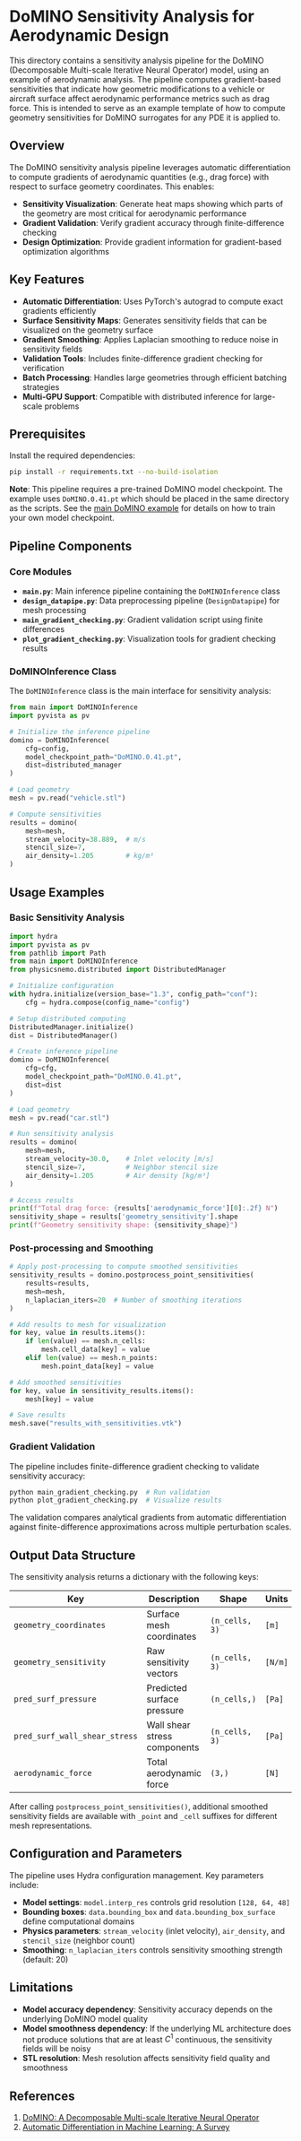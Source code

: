 # DoMINO Sensitivity Analysis for Aerodynamic Design

This directory contains a sensitivity analysis pipeline for the DoMINO
(Decomposable Multi-scale Iterative Neural Operator) model, using an example of
aerodynamic analysis. The pipeline computes gradient-based sensitivities that
indicate how geometric modifications to a vehicle or aircraft surface affect
aerodynamic performance metrics such as drag force. This is intended to serve as
an example template of how to compute geometry sensitivities for DoMINO
surrogates for any PDE it is applied to.

## Overview

The DoMINO sensitivity analysis pipeline leverages automatic differentiation to
compute gradients of aerodynamic quantities (e.g., drag force) with respect to
surface geometry coordinates. This enables:

- **Sensitivity Visualization**: Generate heat maps showing which parts of the
  geometry are most critical for aerodynamic performance  
- **Gradient Validation**: Verify gradient accuracy through finite-difference
  checking
- **Design Optimization**: Provide gradient information for gradient-based
  optimization algorithms

## Key Features

- **Automatic Differentiation**: Uses PyTorch's autograd to compute exact
  gradients efficiently
- **Surface Sensitivity Maps**: Generates sensitivity fields that can be
  visualized on the geometry surface
- **Gradient Smoothing**: Applies Laplacian smoothing to reduce noise in
  sensitivity fields
- **Validation Tools**: Includes finite-difference gradient checking for
  verification
- **Batch Processing**: Handles large geometries through efficient batching
  strategies
- **Multi-GPU Support**: Compatible with distributed inference for large-scale
  problems

## Prerequisites

Install the required dependencies:

```bash
pip install -r requirements.txt --no-build-isolation
```

**Note**: This pipeline requires a pre-trained DoMINO model checkpoint. The
example uses `DoMINO.0.41.pt` which should be placed in the same directory as
the scripts. See the [main DoMINO example](../domino/) for details on how to
train your own model checkpoint.

## Pipeline Components

### Core Modules

- **`main.py`**: Main inference pipeline containing the `DoMINOInference` class
- **`design_datapipe.py`**: Data preprocessing pipeline (`DesignDatapipe`) for
  mesh processing
- **`main_gradient_checking.py`**: Gradient validation script using finite
  differences
- **`plot_gradient_checking.py`**: Visualization tools for gradient checking
  results

### DoMINOInference Class

The `DoMINOInference` class is the main interface for sensitivity analysis:

```python
from main import DoMINOInference
import pyvista as pv

# Initialize the inference pipeline
domino = DoMINOInference(
    cfg=config,
    model_checkpoint_path="DoMINO.0.41.pt",
    dist=distributed_manager
)

# Load geometry
mesh = pv.read("vehicle.stl")

# Compute sensitivities
results = domino(
    mesh=mesh,
    stream_velocity=38.889,  # m/s
    stencil_size=7,
    air_density=1.205        # kg/m³
)
```

## Usage Examples

### Basic Sensitivity Analysis

```python
import hydra
import pyvista as pv
from pathlib import Path
from main import DoMINOInference
from physicsnemo.distributed import DistributedManager

# Initialize configuration
with hydra.initialize(version_base="1.3", config_path="conf"):
    cfg = hydra.compose(config_name="config")

# Setup distributed computing
DistributedManager.initialize()
dist = DistributedManager()

# Create inference pipeline
domino = DoMINOInference(
    cfg=cfg,
    model_checkpoint_path="DoMINO.0.41.pt",
    dist=dist
)

# Load geometry
mesh = pv.read("car.stl")

# Run sensitivity analysis
results = domino(
    mesh=mesh,
    stream_velocity=30.0,    # Inlet velocity [m/s]
    stencil_size=7,          # Neighbor stencil size
    air_density=1.205        # Air density [kg/m³]
)

# Access results
print(f"Total drag force: {results['aerodynamic_force'][0]:.2f} N")
sensitivity_shape = results['geometry_sensitivity'].shape
print(f"Geometry sensitivity shape: {sensitivity_shape}")
```

### Post-processing and Smoothing

```python
# Apply post-processing to compute smoothed sensitivities
sensitivity_results = domino.postprocess_point_sensitivities(
    results=results,
    mesh=mesh,
    n_laplacian_iters=20  # Number of smoothing iterations
)

# Add results to mesh for visualization
for key, value in results.items():
    if len(value) == mesh.n_cells:
        mesh.cell_data[key] = value
    elif len(value) == mesh.n_points:
        mesh.point_data[key] = value

# Add smoothed sensitivities
for key, value in sensitivity_results.items():
    mesh[key] = value

# Save results
mesh.save("results_with_sensitivities.vtk")
```

### Gradient Validation

The pipeline includes finite-difference gradient checking to validate
sensitivity accuracy:

```bash
python main_gradient_checking.py  # Run validation
python plot_gradient_checking.py  # Visualize results
```

The validation compares analytical gradients from automatic differentiation
against finite-difference approximations across multiple perturbation scales.

## Output Data Structure

The sensitivity analysis returns a dictionary with the following keys:

<!-- markdownlint-disable -->

| Key | Description | Shape | Units |
|-----|-------------|-------|-------|
| `geometry_coordinates` | Surface mesh coordinates | `(n_cells, 3)` | `[m]` |
| `geometry_sensitivity` | Raw sensitivity vectors | `(n_cells, 3)` | `[N/m]` |
| `pred_surf_pressure` | Predicted surface pressure | `(n_cells,)` | `[Pa]` |
| `pred_surf_wall_shear_stress` | Wall shear stress components | `(n_cells, 3)` | `[Pa]` |
| `aerodynamic_force` | Total aerodynamic force | `(3,)` | `[N]` |

<!-- markdownlint-enable -->

After calling `postprocess_point_sensitivities()`, additional smoothed
sensitivity fields are available with `_point` and `_cell` suffixes for
different mesh representations.

## Configuration and Parameters

The pipeline uses Hydra configuration management. Key parameters include:

- **Model settings**: `model.interp_res` controls grid resolution `[128, 64,
  48]`
- **Bounding boxes**: `data.bounding_box` and `data.bounding_box_surface` define
  computational domains
- **Physics parameters**: `stream_velocity` (inlet velocity), `air_density`, and
  `stencil_size` (neighbor count)
- **Smoothing**: `n_laplacian_iters` controls sensitivity smoothing strength
  (default: 20)

## Limitations

- **Model accuracy dependency**: Sensitivity accuracy depends on the underlying
  DoMINO model quality
- **Model smoothness dependency**: If the underlying ML architecture does not
  produce solutions that are at least $C^1$ continuous, the sensitivity fields
  will be noisy
- **STL resolution**: Mesh resolution affects sensitivity field quality and
  smoothness

## References

1. [DoMINO: A Decomposable Multi-scale Iterative Neural
   Operator](https://arxiv.org/abs/2501.13350)
2. [Automatic Differentiation in Machine Learning: A
   Survey](https://arxiv.org/abs/1502.05767)
